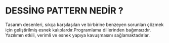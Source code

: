 # DESSİNG PATTERN NEDİR ?

Tasarım desenleri, sıkça karşılaşılan ve birbirine benzeyen sorunları çözmek için geliştirilmiş esnek kalıplardır.Programlama dillerinden bağımsızdır. Yazılımın etkili, verimli ve esnek yapıya kavuşmasını sağlamaktadırlar.
